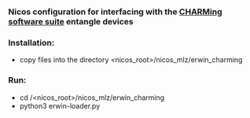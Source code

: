 ### Nicos configuration for interfacing with the [CHARMing software suite](https://github.com/zweistein-frm2/CHARMing) entangle devices

### Installation:  
- copy files into the directory <nicos_root>/nicos_mlz/erwin_charming 
### Run: 
- cd /<nicos_root>/nicos_mlz/erwin_charming 
- python3 erwin-loader.py
